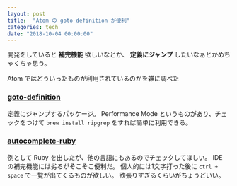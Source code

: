 ```yaml
---
layout: post
title:  "Atom の goto-definition が便利"
categories: tech
date: "2018-10-04 00:00:00"
---
```


開発をしていると **補完機能** 欲しいなとか、 **定義にジャンプ** したいなぁとかめちゃくちゃ思う。

Atom ではどういったものが利用されているのかを雑に調べた

### [goto\-definition](https://atom.io/packages/goto-definition)

定義にジャンプするパッケージ。
Performance Mode というものがあり、チェックをつけて `brew install ripgrep` をすれば簡単に利用できる。

### [autocomplete\-ruby](https://atom.io/packages/autocomplete-ruby)

例として Ruby を出したが、他の言語にもあるのでチェックしてほしい。
IDE の補完機能には劣るがそこそこ便利だ。
個人的には1文字打った後に `ctrl + space` で一覧が出てくるものが欲しい。
欲張りすぎるくらいがちょうどいい。
